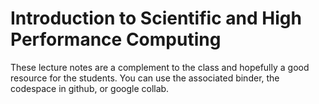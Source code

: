 # Introduction to Scientific and High Performance Computing

These lecture notes are a complement to the class and hopefully a good resource
for the students. You can use the associated binder, the codespace in github, or
google collab. 

```{tableofcontents}
```
